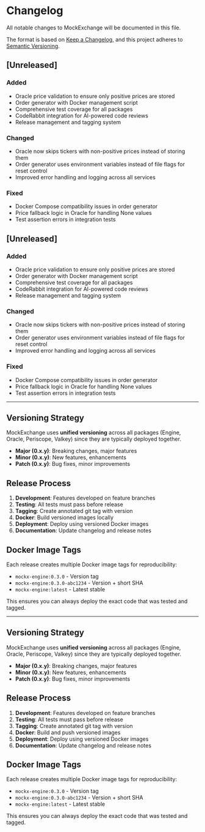 # Changelog

All notable changes to MockExchange will be documented in this file.

The format is based on [Keep a Changelog](https://keepachangelog.com/en/1.0.0/),
and this project adheres to [Semantic Versioning](https://semver.org/spec/v2.0.0.html).

## [Unreleased]

### Added
- Oracle price validation to ensure only positive prices are stored
- Order generator with Docker management script
- Comprehensive test coverage for all packages
- CodeRabbit integration for AI-powered code reviews
- Release management and tagging system

### Changed
- Oracle now skips tickers with non-positive prices instead of storing them
- Order generator uses environment variables instead of file flags for reset control
- Improved error handling and logging across all services

### Fixed
- Docker Compose compatibility issues in order generator
- Price fallback logic in Oracle for handling None values
- Test assertion errors in integration tests

## [Unreleased]

### Added
- Oracle price validation to ensure only positive prices are stored
- Order generator with Docker management script
- Comprehensive test coverage for all packages
- CodeRabbit integration for AI-powered code reviews
- Release management and tagging system

### Changed
- Oracle now skips tickers with non-positive prices instead of storing them
- Order generator uses environment variables instead of file flags for reset control
- Improved error handling and logging across all services

### Fixed
- Docker Compose compatibility issues in order generator
- Price fallback logic in Oracle for handling None values
- Test assertion errors in integration tests

---

## Versioning Strategy

MockExchange uses **unified versioning** across all packages (Engine, Oracle, Periscope, Valkey) since they are typically deployed together.

- **Major (0.x.y)**: Breaking changes, major features
- **Minor (0.x.y)**: New features, enhancements
- **Patch (0.x.y)**: Bug fixes, minor improvements

## Release Process

1. **Development**: Features developed on feature branches
2. **Testing**: All tests must pass before release
3. **Tagging**: Create annotated git tag with version
4. **Docker**: Build versioned images locally
5. **Deployment**: Deploy using versioned Docker images
6. **Documentation**: Update changelog and release notes

## Docker Image Tags

Each release creates multiple Docker image tags for reproducibility:

- `mockx-engine:0.3.0` - Version tag
- `mockx-engine:0.3.0-abc1234` - Version + short SHA
- `mockx-engine:latest` - Latest stable

This ensures you can always deploy the exact code that was tested and tagged.

---

## Versioning Strategy

MockExchange uses **unified versioning** across all packages (Engine, Oracle, Periscope, Valkey) since they are typically deployed together.

- **Major (0.x.y)**: Breaking changes, major features
- **Minor (0.x.y)**: New features, enhancements
- **Patch (0.x.y)**: Bug fixes, minor improvements

## Release Process

1. **Development**: Features developed on feature branches
2. **Testing**: All tests must pass before release
3. **Tagging**: Create annotated git tag with version
4. **Docker**: Build and push versioned images
5. **Deployment**: Deploy using versioned Docker images
6. **Documentation**: Update changelog and release notes

## Docker Image Tags

Each release creates multiple Docker image tags for reproducibility:

- `mockx-engine:0.3.0` - Version tag
- `mockx-engine:0.3.0-abc1234` - Version + short SHA
- `mockx-engine:latest` - Latest stable

This ensures you can always deploy the exact code that was tested and tagged.
